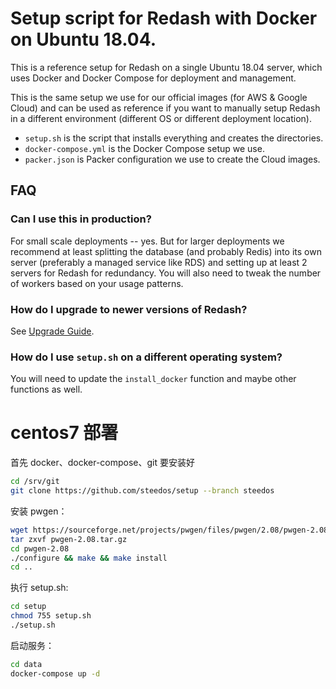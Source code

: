 # Setup script for Redash with Docker on Ubuntu 18.04.

This is a reference setup for Redash on a single Ubuntu 18.04 server, which uses Docker and Docker Compose for deployment and management.

This is the same setup we use for our official images (for AWS & Google Cloud) and can be used as reference if you want to manually setup Redash in a different environment (different OS or different deployment location).

- `setup.sh` is the script that installs everything and creates the directories.
- `docker-compose.yml` is the Docker Compose setup we use.
- `packer.json` is Packer configuration we use to create the Cloud images.

## FAQ

### Can I use this in production?

For small scale deployments -- yes. But for larger deployments we recommend at least splitting the database (and probably Redis) into its own server (preferably a managed service like RDS) and setting up at least 2 servers for Redash for redundancy. You will also need to tweak the number of workers based on your usage patterns.

### How do I upgrade to newer versions of Redash?

See [Upgrade Guide](https://redash.io/help/open-source/admin-guide/how-to-upgrade).

### How do I use `setup.sh` on a different operating system?

You will need to update the `install_docker` function and maybe other functions as well.

# centos7 部署

首先 docker、docker-compose、git 要安装好

```bash
cd /srv/git
git clone https://github.com/steedos/setup --branch steedos
```

安装 pwgen：

```bash
wget https://sourceforge.net/projects/pwgen/files/pwgen/2.08/pwgen-2.08.tar.gz
tar zxvf pwgen-2.08.tar.gz
cd pwgen-2.08
./configure && make && make install
cd ..
```

执行 setup.sh:

```bash
cd setup
chmod 755 setup.sh
./setup.sh
```

启动服务：

```bash
cd data
docker-compose up -d
```
